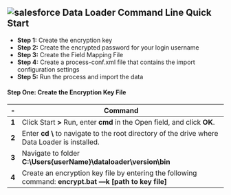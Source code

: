 ## ![salesforce](https://developer.salesforce.com/assets/svg/salesforce-cloud.svg) Data Loader Command Line Quick Start
- **Step 1:** Create the encryption key
- **Step 2:** Create the encrypted password for your login username
- **Step 3:** Create the Field Mapping File
- **Step 4:** Create a process-conf.xml file that contains the import configuration settings
- **Step 5:** Run the process and import the data

#### Step One: Create the Encryption Key File
|   -   | Command |
|   -   | ------------------ |
| **1** | Click Start **>** Run, enter **cmd** in the Open field, and click **OK**. |
| **2** | Enter **cd \\** to navigate to the root directory of the drive where Data Loader is installed. |
| **3** | Navigate to folder **C:\Users\{userName}\dataloader\version\bin** |
| **4** | Create an encryption key file by entering the following command: **encrypt.bat —k [path to key file]** |

